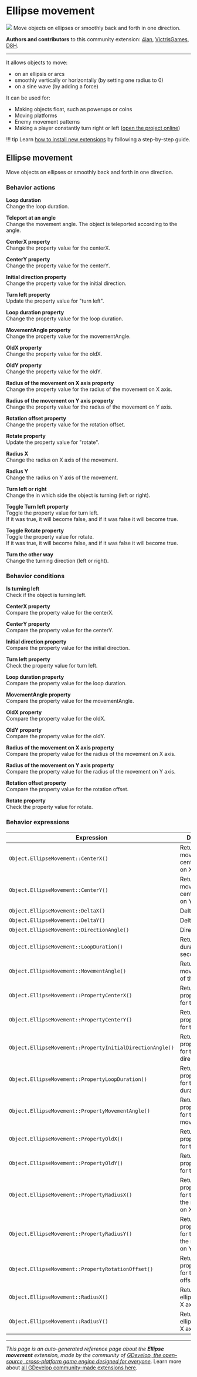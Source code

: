 # Ellipse movement

<img src="https://resources.gdevelop-app.com/assets/Icons/sine-wave.svg" class="extension-icon"></img>
Move objects on ellipses or smoothly back and forth in one direction.

**Authors and contributors** to this community extension: [4ian](https://gd.games/4ian), [VictrisGames](https://gd.games/VictrisGames), [D8H](https://gd.games/D8H).

---

It allows objects to move:

- on an ellipsis or arcs
- smoothly vertically or horizontally (by setting one radius to 0)
- on a sine wave (by adding a force)

It can be used for:

- Making objects float, such as powerups or coins
- Moving platforms
- Enemy movement patterns
- Making a player constantly turn right or left ([open the project online](https://editor.gdevelop.io/?project=example://star-seeker))

!!! tip
    Learn [how to install new extensions](/gdevelop5/extensions/search) by following a step-by-step guide.



## Ellipse movement 

Move objects on ellipses or smoothly back and forth in one direction. 

### Behavior actions

**Loop duration**  
Change the loop duration.

**Teleport at an angle**  
Change the movement angle. The object is teleported according to the angle.

**CenterX property**  
Change the property value for the centerX.

**CenterY property**  
Change the property value for the centerY.

**Initial direction property**  
Change the property value for the initial direction.

**Turn left property**  
Update the property value for "turn left".

**Loop duration property**  
Change the property value for the loop duration.

**MovementAngle property**  
Change the property value for the movementAngle.

**OldX property**  
Change the property value for the oldX.

**OldY property**  
Change the property value for the oldY.

**Radius of the movement on X axis property**  
Change the property value for the radius of the movement on X axis.

**Radius of the movement on Y axis property**  
Change the property value for the radius of the movement on Y axis.

**Rotation offset property**  
Change the property value for the rotation offset.

**Rotate property**  
Update the property value for "rotate".

**Radius X**  
Change the radius on X axis of the movement.

**Radius Y**  
Change the radius on Y axis of the movement.

**Turn left or right**  
Change the in which side the object is turning (left or right).

**Toggle Turn left property**  
Toggle the property value for turn left.  
If it was true, it will become false, and if it was false it will become true.

**Toggle Rotate property**  
Toggle the property value for rotate.  
If it was true, it will become false, and if it was false it will become true.

**Turn the other way**  
Change the turning direction (left or right).

### Behavior conditions

**Is turning left**  
Check if the object is turning left.

**CenterX property**  
Compare the property value for the centerX.

**CenterY property**  
Compare the property value for the centerY.

**Initial direction property**  
Compare the property value for the initial direction.

**Turn left property**  
Check the property value for turn left.

**Loop duration property**  
Compare the property value for the loop duration.

**MovementAngle property**  
Compare the property value for the movementAngle.

**OldX property**  
Compare the property value for the oldX.

**OldY property**  
Compare the property value for the oldY.

**Radius of the movement on X axis property**  
Compare the property value for the radius of the movement on X axis.

**Radius of the movement on Y axis property**  
Compare the property value for the radius of the movement on Y axis.

**Rotation offset property**  
Compare the property value for the rotation offset.

**Rotate property**  
Check the property value for rotate.

### Behavior expressions

| Expression | Description |  |
|-----|-----|-----|
| `Object.EllipseMovement::CenterX()` | Return the movement center position on X axis. ||
| `Object.EllipseMovement::CenterY()` | Return the movement center position on Y axis. ||
| `Object.EllipseMovement::DeltaX()` | Delta X ||
| `Object.EllipseMovement::DeltaY()` | Delta Y ||
| `Object.EllipseMovement::DirectionAngle()` | Direction angle ||
| `Object.EllipseMovement::LoopDuration()` | Return the loop duration (in seconds). ||
| `Object.EllipseMovement::MovementAngle()` | Return the movement angle of the object. ||
| `Object.EllipseMovement::PropertyCenterX()` | Return the property value for the centerX. ||
| `Object.EllipseMovement::PropertyCenterY()` | Return the property value for the centerY. ||
| `Object.EllipseMovement::PropertyInitialDirectionAngle()` | Return the property value for the initial direction. ||
| `Object.EllipseMovement::PropertyLoopDuration()` | Return the property value for the loop duration. ||
| `Object.EllipseMovement::PropertyMovementAngle()` | Return the property value for the movementAngle. ||
| `Object.EllipseMovement::PropertyOldX()` | Return the property value for the oldX. ||
| `Object.EllipseMovement::PropertyOldY()` | Return the property value for the oldY. ||
| `Object.EllipseMovement::PropertyRadiusX()` | Return the property value for the radius of the movement on X axis. ||
| `Object.EllipseMovement::PropertyRadiusY()` | Return the property value for the radius of the movement on Y axis. ||
| `Object.EllipseMovement::PropertyRotationOffset()` | Return the property value for the rotation offset. ||
| `Object.EllipseMovement::RadiusX()` | Return the ellipse radius on X axis. ||
| `Object.EllipseMovement::RadiusY()` | Return the ellipse radius on X axis. ||

---

*This page is an auto-generated reference page about the **Ellipse movement** extension, made by the community of [GDevelop, the open-source, cross-platform game engine designed for everyone](https://gdevelop.io/).* Learn more about [all GDevelop community-made extensions here](/gdevelop5/extensions).